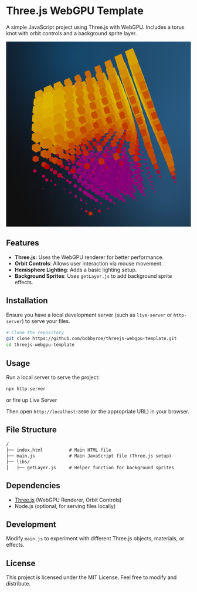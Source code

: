 # Three.js WebGPU Template

A simple JavaScript project using Three.js with WebGPU. Includes a torus knot with orbit controls and a background sprite layer.

![image](./meta-cube.png)

## Features
- **Three.js**: Uses the WebGPU renderer for better performance.
- **Orbit Controls**: Allows user interaction via mouse movement.
- **Hemisphere Lighting**: Adds a basic lighting setup.
- **Background Sprites**: Uses `getLayer.js` to add background sprite effects.

## Installation
Ensure you have a local development server (such as `live-server` or `http-server`) to serve your files.

```sh
# Clone the repository
git clone https://github.com/bobbyroe/threejs-webgpu-template.git
cd threejs-webgpu-template
```

## Usage
Run a local server to serve the project:

```sh
npx http-server
```
or fire up Live Server

Then open `http://localhost:8080` (or the appropriate URL) in your browser.

## File Structure
```
/
├── index.html          # Main HTML file
├── main.js             # Main JavaScript file (Three.js setup)
├── libs/
│   ├── getLayer.js     # Helper function for background sprites
```

## Dependencies
- [Three.js](https://threejs.org/) (WebGPU Renderer, Orbit Controls)
- Node.js (optional, for serving files locally)

## Development
Modify `main.js` to experiment with different Three.js objects, materials, or effects.

## License
This project is licensed under the MIT License. Feel free to modify and distribute.

